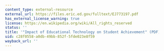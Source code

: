 ```yaml
---
content_type: external-resource
external_url: https://files.eric.ed.gov/fulltext/EJ773197.pdf
has_external_license_warning: true
license: https://en.wikipedia.org/wiki/All_rights_reserved
status: ''
title: '"Impact of Educational Technology on Student Achievement" (PDF).'
uid: c28f0558-a0db-49bb-852f-5fde023e8f59
wayback_url: ''
---
```

